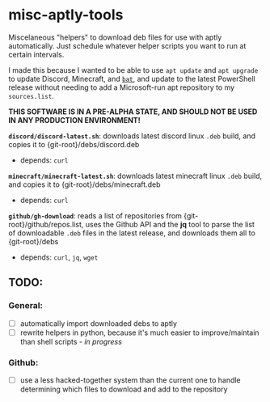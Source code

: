 # misc-aptly-tools

Miscelaneous "helpers" to download deb files for use with aptly automatically. Just schedule whatever helper scripts you want to run at certain intervals.

I made this because I wanted to be able to use `apt update` and `apt upgrade` to update Discord, Minecraft, and [`bat`](https://github.com/sharkdp/bat), and update to the latest PowerShell release without needing to add a Microsoft-run apt repository to my `sources.list`.

**THIS SOFTWARE IS IN A PRE-ALPHA STATE, AND SHOULD NOT BE USED IN ANY PRODUCTION ENVIRONMENT!**

**`discord/discord-latest.sh`**: downloads latest discord linux `.deb` build, and copies it to {git-root}/debs/discord.deb
- depends: `curl`

**`minecraft/minecraft-latest.sh`**: downloads latest minecraft linux `.deb` build, and copies it to {git-root}/debs/minecraft.deb
- depends: `curl`

**`github/gh-download`**: reads a list of repositories from {git-root}/github/repos.list, uses the Github API and the **jq** tool to parse the list of downloadable `.deb` files in the latest release, and downloads them all to {git-root}/debs
- depends: `curl`, `jq`, `wget`

## TODO:

### General: 
* [ ] automatically import downloaded debs to aptly
* [ ] rewrite helpers in python, because it's much easier to improve/maintain than shell scripts - *in progress*

### Github:
* [ ] use a less hacked-together system than the current one to handle determining which files to download and add to the repository
